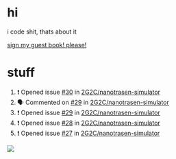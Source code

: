 # hi
i code shit, thats about it

[sign my guest book! please!](https://github.com/Just-a-Unity-Dev/Just-a-Unity-Dev/issues/new?&body=Sign%20my%20guest%20book%20by%20placing%20your%20name%20in%20the%20title,%20how%27d%20you%20get%20to%20this%20page%20and%20why?%20Don%27t%20forget%20you%20have%20an%20entire%20notebook%20in%20your%20hands!)


# stuff
<!--START_SECTION:activity-->
1. ❗️ Opened issue [#30](https://github.com/2G2C/nanotrasen-simulator/issues/30) in [2G2C/nanotrasen-simulator](https://github.com/2G2C/nanotrasen-simulator)
2. 🗣 Commented on [#29](https://github.com/2G2C/nanotrasen-simulator/issues/29) in [2G2C/nanotrasen-simulator](https://github.com/2G2C/nanotrasen-simulator)
3. ❗️ Opened issue [#29](https://github.com/2G2C/nanotrasen-simulator/issues/29) in [2G2C/nanotrasen-simulator](https://github.com/2G2C/nanotrasen-simulator)
4. ❗️ Opened issue [#28](https://github.com/2G2C/nanotrasen-simulator/issues/28) in [2G2C/nanotrasen-simulator](https://github.com/2G2C/nanotrasen-simulator)
5. ❗️ Opened issue [#27](https://github.com/2G2C/nanotrasen-simulator/issues/27) in [2G2C/nanotrasen-simulator](https://github.com/2G2C/nanotrasen-simulator)
<!--END_SECTION:activity-->

![](https://github-profile-summary-cards.vercel.app/api/cards/profile-details?username=Just-a-Unity-Dev&theme=solarized_dark)
